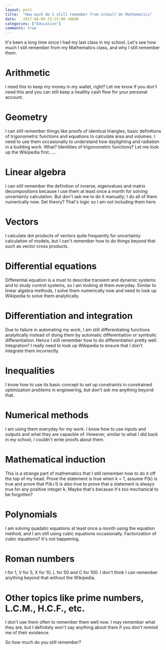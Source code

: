 ```yaml
---
layout: post
title:  "How much do I still remember from school? On Mathematics"
date:   2017-08-09 23:15:00 +0800
categories: ["Education"]
comments: true
---
```


It's been a long time since I had my last class in my school. Let's see how much I still remember from my Mathematics class, and why I still remember them.

# Arithmetic
I need this to keep my money in my wallet, right? Let me know if you don't need this and you can still keep a healthy cash flow for your personal account.

# Geometry
I can still remember things like proofs of identical triangles, basic definitions of trigonometric functions and equations to calculate area and volumes. I need to use them occasionally to understand how daylighting and radiation in a building work. What? Identities of trigonometric functions? Let me look up the Wikipedia first......

# Linear algebra
I can still remember the definition of inverse, eigenvalues and matrix decompositions because I use them at least once a month for solving uncertainty calculation. But don't ask me to do it manually; I do all of them numerically now. Set theory? That's logic so I am not including them here.

# Vectors
I calculate dot products of vectors quite frequently for uncertainty calculation of models, but I can't remember how to do things beyond that such as vector cross products.

# Differential equations
Differential equation is a must to describe transient and dynamic systems and to study control systems, so I am looking at them everyday. Similar to linear algebra methods, I solve them numerically now and need to look up Wikipedia to solve them analytically.

# Differentiation and integration
Due to failure in automating my work, I am still differentiating functions analytically instead of doing them by automatic differentiation or symbolic differentiation. Hence I still remember how to do differentiation pretty well. Integration? I really need to look up Wikipedia to ensure that I don't integrate them incorrectly.

# Inequalities
I know how to use its basic concept to set up constraints in constrained optimization problems in engineering, but don't ask me anything beyond that.

# Numerical methods
I am using them everyday for my work. I know how to use inputs and outputs and what they are capacble of. However, similar to what I did back in my school, I couldn't write proofs about them.

# Mathematical induction
This is a strange part of mathematics that I still remember how to do it off the top of my head. Prove the statement is true when k = 1, assume P(k) is true and prove that P(k+1) is also true to prove that a statement is always true for any positive integer k. Maybe that's because it's too mechanical to be forgotten?

# Polynomials
I am solving quadatic equations at least once a month using the equation method, and I am still using cubic equations occasionally. Factorization of cubic equations? It's not happening.

# Roman numbers
I for 1, V for 5, X for 10, L for 50 and C for 100. I don't think I can remember anything beyond that without the Wikipedia.

# Other topics like prime numbers, L.C.M., H.C.F., etc.
I don't use them often to remember them well now. I may remember what they are, but I definitely won't say anything about them if you don't remind me of their existence.

So how much do you still remember?
